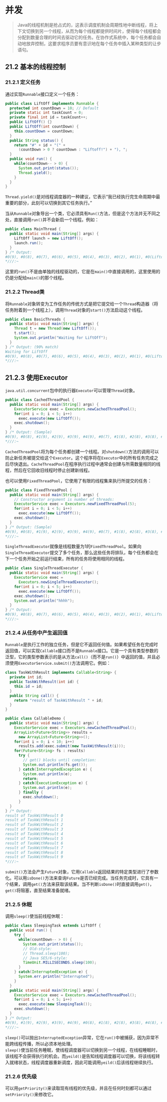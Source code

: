 # 并发

> Java的线程机制是抢占式的，这表示调度机制会周期性地中断线程，将上下文切换到另一个线程，从而为每个线程都提供时间片，使得每个线程都会分配到数量合理的时间去驱动它的任务。在协作式系统中，每个任务都会自动地放弃控制，这要求程序员要有意识地在每个任务中插入某种类型的让步语句。

## 21.2 基本的线程控制
### 21.2.1 定义任务
通过实现`Runnable`接口定义一个任务：
```java
public class LiftOff implements Runnable {
  protected int countDown = 10; // Default
  private static int taskCount = 0;
  private final int id = taskCount++;
  public LiftOff() {}
  public LiftOff(int countDown) {
    this.countDown = countDown;
  }
  public String status() {
    return "#" + id + "(" +
      (countDown > 0 ? countDown : "Liftoff!") + "), ";
  }
  public void run() {
    while(countDown-- > 0) {
      System.out.print(status());
      Thread.yield();
    }
  }
}
```
`Thread.yield()`是对线程调度器的一种建议，它表示“我已经执行完生命周期中最重要的部分，此刻可以切换到其它任务执行。”

当从`Runnable`对象导出一个类，它必须具有`Run()`方法，但是这个方法并无不同之处，直接调用`run()`并不会新启一个线程。例如：
```java
public class MainThread {
  public static void main(String[] args) {
    LiftOff launch = new LiftOff();
    launch.run();
  }
} /* Output:
#0(9), #0(8), #0(7), #0(6), #0(5), #0(4), #0(3), #0(2), #0(1), #0(Liftoff!),
*///:~
```
这里的`run()`不是由单独的线程驱动的，它是在`main()`中直接调用的，这里使用的仍是分配给`main()`的那个线程。

### 21.2.2 Thread类
将`Runnable`对象转变为工作任务的传统方式是把它提交给一个`Thread`构造器（将任务附着到一个线程上），调用`Thread`对象的`start()`方法启动这个线程。
```java
public class BasicThreads {
  public static void main(String[] args) {
    Thread t = new Thread(new LiftOff());
    t.start();
    System.out.println("Waiting for LiftOff");
  }
} /* Output: (90% match)
Waiting for LiftOff
#0(9), #0(8), #0(7), #0(6), #0(5), #0(4), #0(3), #0(2), #0(1), #0(Liftoff!),
*///:~
```

## 21.2.3 使用Executor
`java.util.concurrent`包中的执行器`Executor`可以管理`Thread`对象。
```java
public class CachedThreadPool {
  public static void main(String[] args) {
    ExecutorService exec = Executors.newCachedThreadPool();
    for(int i = 0; i < 5; i++)
      exec.execute(new LiftOff());
    exec.shutdown();
  }
} /* Output: (Sample)
#0(9), #0(8), #1(9), #2(9), #3(9), #4(9), #0(7), #1(8), #2(8), #3(8), #4(8), #0(6), #1(7), #2(7), #3(7), #4(7), #0(5), #1(6), #2(6), #3(6), #4(6), #0(4), #1(5), #2(5), #3(5), #4(5), #0(3), #1(4), #2(4), #3(4), #4(4), #0(2), #1(3), #2(3), #3(3), #4(3), #0(1), #1(2), #2(2), #3(2), #4(2), #0(Liftoff!), #1(1), #2(1), #3(1), #4(1), #1(Liftoff!), #2(Liftoff!), #3(Liftoff!), #4(Liftoff!),
*///:~
```
`CachedThreadPool`将为每个任务都创建一个线程。对`shutdown()`方法的调用可以防止新任务被提交给这个`Executor`。这个程序将在`Executor`中的所有任务完成之后尽快退出。`CacheThreadPool`在程序执行过程中通常会创建与所需数量相同的线程，然后在它回收旧线程时停止创建新线程。

也可以使用`FixedThreadPool`，它使用了有限的线程集来执行所提交的任务：
```java
public class FixedThreadPool {
  public static void main(String[] args) {
    // Constructor argument is number of threads:
    ExecutorService exec = Executors.newFixedThreadPool(5);
    for(int i = 0; i < 5; i++)
      exec.execute(new LiftOff());
    exec.shutdown();
  }
} /* Output: (Sample)
#0(9), #0(8), #1(9), #2(9), #3(9), #4(9), #0(7), #1(8), #2(8), #3(8), #4(8), #0(6), #1(7), #2(7), #3(7), #4(7), #0(5), #1(6), #2(6), #3(6), #4(6), #0(4), #1(5), #2(5), #3(5), #4(5), #0(3), #1(4), #2(4), #3(4), #4(4), #0(2), #1(3), #2(3), #3(3), #4(3), #0(1), #1(2), #2(2), #3(2), #4(2), #0(Liftoff!), #1(1), #2(1), #3(1), #4(1), #1(Liftoff!), #2(Liftoff!), #3(Liftoff!), #4(Liftoff!),
*///:~
```
`SingleThreadExecutor`就像是线程数量为1的`FixedThreadPool`。如果向`SingleThreadExecutor`提交了多个任务，那么这些任务将排队，每个任务都会在下一个任务开始之前运行结束，所有的任务将使用相同的线程。
```java
public class SingleThreadExecutor {
  public static void main(String[] args) {
    ExecutorService exec =
      Executors.newSingleThreadExecutor();
    for(int i = 0; i < 5; i++)
      exec.execute(new LiftOff());
    exec.shutdown();
    System.out.println("hhhh");
  }
} /* Output:
#0(9), #0(8), #0(7), #0(6), #0(5), #0(4), #0(3), #0(2), #0(1), #0(Liftoff!), #1(9), #1(8), #1(7), #1(6), #1(5), #1(4), #1(3), #1(2), #1(1), #1(Liftoff!), #2(9), #2(8), #2(7), #2(6), #2(5), #2(4), #2(3), #2(2), #2(1), #2(Liftoff!), #3(9), #3(8), #3(7), #3(6), #3(5), #3(4), #3(3), #3(2), #3(1), #3(Liftoff!), #4(9), #4(8), #4(7), #4(6), #4(5), #4(4), #4(3), #4(2), #4(1), #4(Liftoff!),
*///:~
```

### 21.2.4 从任务中产生返回值
`Runnable`是执行工作的独立任务，但是它不返回任何值。如果希望任务在完成时返回值，可以实现`Callable`接口而不是`Runnable`接口。它是一个具有类型参数的泛型，它的类型参数表示的是从方法`call()`（而不是`run()`）中返回的值，并且必须使用`ExecutorService.submit()`方法调用它。例如：
```java
class TaskWithResult implements Callable<String> {
  private int id;
  public TaskWithResult(int id) {
    this.id = id;
  }
  public String call() {
    return "result of TaskWithResult " + id;
  }
}

public class CallableDemo {
  public static void main(String[] args) {
    ExecutorService exec = Executors.newCachedThreadPool();
    ArrayList<Future<String>> results =
      new ArrayList<Future<String>>();
    for(int i = 0; i < 10; i++)
      results.add(exec.submit(new TaskWithResult(i)));
    for(Future<String> fs : results)
      try {
        // get() blocks until completion:
        System.out.println(fs.get());
      } catch(InterruptedException e) {
        System.out.println(e);
        return;
      } catch(ExecutionException e) {
        System.out.println(e);
      } finally {
        exec.shutdown();
      }
  }
} /* Output:
result of TaskWithResult 0
result of TaskWithResult 1
result of TaskWithResult 2
result of TaskWithResult 3
result of TaskWithResult 4
result of TaskWithResult 5
result of TaskWithResult 6
result of TaskWithResult 7
result of TaskWithResult 8
result of TaskWithResult 9
*///:~
```
`submit()`方法会产生`Future`对象，它用`Callable`返回结果的特定类型进行了参数化。可以用`isDone()`方法来查询`Future`是否已经完成。当任务完成时，它具有一个结果，调用`get()`方法来获取该结果。当不判断`isDone()`时直接调用`get()`，`get()`将阻塞，直至结果准备就绪。

### 21.2.5 休眠
调用`sleep()`使当前线程休眠：
```java
public class SleepingTask extends LiftOff {
  public void run() {
    try {
      while(countDown-- > 0) {
        System.out.print(status());
        // Old-style:
        // Thread.sleep(100);
        // Java SE5/6-style:
        TimeUnit.MILLISECONDS.sleep(100);
      }
    } catch(InterruptedException e) {
      System.err.println("Interrupted");
    }
  }
  public static void main(String[] args) {
    ExecutorService exec = Executors.newCachedThreadPool();
    for(int i = 0; i < 5; i++)
      exec.execute(new SleepingTask());
    exec.shutdown();
  }
} /* Output:
#0(9), #1(9), #2(9), #3(9), #4(9), #0(8), #1(8), #2(8), #3(8), #4(8), #0(7), #1(7), #2(7), #3(7), #4(7), #0(6), #1(6), #2(6), #3(6), #4(6), #0(5), #1(5), #2(5), #3(5), #4(5), #0(4), #1(4), #2(4), #3(4), #4(4), #0(3), #1(3), #2(3), #3(3), #4(3), #0(2), #1(2), #2(2), #3(2), #4(2), #0(1), #1(1), #2(1), #3(1), #4(1), #0(Liftoff!), #1(Liftoff!), #2(Liftoff!), #3(Liftoff!), #4(Liftoff!),
*///:~
```
`sleep()`可以抛出`InterruptedException`异常，它在`run()`中被捕获，因为异常不能跨线程传播，所以必须本地处理。  
`sleep()`使当前任务睡眠，使线程调度器可以切换到另一个线程，在线程睡眠时，该线程不会获得执行的机会。而`yeild()`是告知线程调度器可以切换，将该线程转入就绪状态，线程调度器重新调度，因此可能调用`yeild()`后该线程继续执行。

### 21.2.6 优先级
可以用`getPriority()`来读取现有线程的优先级，并且在任何时刻都可以通过`setPriority()`来修改它。